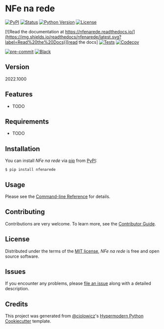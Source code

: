 # NFe na rede

[![PyPI](https://img.shields.io/pypi/v/nfenarede.svg)][pypi_]
[![Status](https://img.shields.io/pypi/status/nfenarede.svg)][status]
[![Python Version](https://img.shields.io/pypi/pyversions/nfenarede)][python version]
[![License](https://img.shields.io/pypi/l/nfenarede)][license]

[![Read the documentation at https://nfenarede.readthedocs.io/](https://img.shields.io/readthedocs/nfenarede/latest.svg?label=Read%20the%20Docs)][read the docs]
[![Tests](https://github.com/bnsouza/nfenarede/workflows/Tests/badge.svg)][tests]
[![Codecov](https://codecov.io/gh/bnsouza/nfenarede/branch/main/graph/badge.svg)][codecov]

[![pre-commit](https://img.shields.io/badge/pre--commit-enabled-brightgreen?logo=pre-commit&logoColor=white)][pre-commit]
[![Black](https://img.shields.io/badge/code%20style-black-000000.svg)][black]

[pypi_]: https://pypi.org/project/nfenarede/
[status]: https://pypi.org/project/nfenarede/
[python version]: https://pypi.org/project/nfenarede
[read the docs]: https://nfenarede.readthedocs.io/
[tests]: https://github.com/bnsouza/nfenarede/actions?workflow=Tests
[codecov]: https://app.codecov.io/gh/bnsouza/nfenarede
[pre-commit]: https://github.com/pre-commit/pre-commit
[black]: https://github.com/psf/black

## Version

2022.1000

## Features

- TODO

## Requirements

- TODO

## Installation

You can install _NFe na rede_ via [pip] from [PyPI]:

```console
$ pip install nfenarede
```

## Usage

Please see the [Command-line Reference] for details.

## Contributing

Contributions are very welcome.
To learn more, see the [Contributor Guide].

## License

Distributed under the terms of the [MIT license][license],
_NFe na rede_ is free and open source software.

## Issues

If you encounter any problems,
please [file an issue] along with a detailed description.

## Credits

This project was generated from [@cjolowicz]'s [Hypermodern Python Cookiecutter] template.

[@cjolowicz]: https://github.com/cjolowicz
[pypi]: https://pypi.org/
[hypermodern python cookiecutter]: https://github.com/cjolowicz/cookiecutter-hypermodern-python
[file an issue]: https://github.com/bnsouza/nfenarede/issues
[pip]: https://pip.pypa.io/

<!-- github-only -->

[license]: https://github.com/bnsouza/nfenarede/blob/main/LICENSE
[contributor guide]: https://github.com/bnsouza/nfenarede/blob/main/CONTRIBUTING.md
[command-line reference]: https://nfenarede.readthedocs.io/en/latest/usage.html
